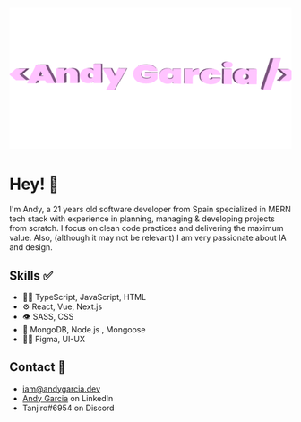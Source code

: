 
<h1 align="center">
  <img src="https://github.com/AndyGaSa/AndyGaSa/blob/main/AndyGarciaGif.gif" alt="Andy Garcia" />
</h1>

# Hey! 👋
I'm Andy, a 21 years old software developer from Spain specialized in MERN tech stack with experience in planning, managing & developing projects from scratch. 
I focus on clean code practices and delivering the maximum value. 
Also, (although it may not be relevant) I am very passionate about IA and design. 


## Skills ✅
- 👨‍💻 TypeScript, JavaScript, HTML
- ⚙️ React, Vue, Next.js
- 👁️ SASS, CSS
- 💽 MongoDB, Node.js , Mongoose
- 💅🏻 Figma, UI-UX

## Contact 📩
- <a href="mailto:iam@andygarcia.dev" target="_blank">iam@andygarcia.dev</a>
- <a href="www.linkedin.com/in/andygarcia-dev" target="_blank">Andy Garcia<a/> on LinkedIn
- Tanjiro#6954 on Discord
